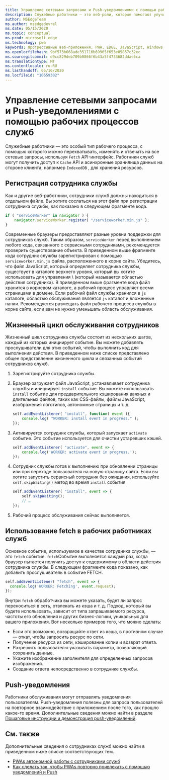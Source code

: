 ```yaml
---
title: Управление сетевыми запросами и Push-уведомлениями с помощью рабочих процессов служб
description: Служебные работники — это веб-роли, которые помогают улучшить производительность, реагировать на различные условия сети и улучшать связь с веб-приложением.
author: MSEdgeTeam
ms.author: msedgedevrel
ms.date: 05/15/2020
ms.topic: conceptual
ms.prod: microsoft-edge
ms.technology: pwa
keywords: прогрессивные веб-приложения, PWA, EDGE, JavaScript, Windows, UWP, Microsoft Store
ms.openlocfilehash: 9bf573b668ade351716b69965f653e05857c32ec
ms.sourcegitcommit: d9cc829deb709b0866f6b43a5f4733682ddae5ca
ms.translationtype: MT
ms.contentlocale: ru-RU
ms.lasthandoff: 05/16/2020
ms.locfileid: "10659302"
---
```

# Управление сетевыми запросами и Push-уведомлениями с помощью рабочих процессов служб

Служебные работники — это особый тип рабочего процесса, с помощью которого можно перехватывать, изменять и отвечать на все сетевые запросы, используя `Fetch` API-интерфейс.  Работники служб могут получить доступ к `Cache` API и асинхронные хранилища данных на стороне клиента, например `IndexedDB` , для хранения ресурсов.  

## Регистрация сотрудника службы  

Как и другие веб-работники, сотрудники служб должны находиться в отдельном файле. Вы хотите сослаться на этот файл при регистрации сотрудника службы, как показано в следующем фрагменте кода.  

```javascript
if ( "serviceWorker" in navigator ) {
    navigator.serviceWorker.register( "/serviceworker.min.js" );
}
```  

Современные браузеры предоставляют разные уровни поддержки для сотрудников служб. Таким образом, `serviceWorker` перед выполнением любого кода, связанного с сервисными сотрудниками, рекомендуется проверить существование объекта. В приведенном выше фрагменте кода сотрудник службы зарегистрирован с помощью `serviceworker.min.js` файла, расположенного в корне сайта. Убедитесь, что файл JavaScript, который определяет сотрудника службы, существует в каталоге верхнего уровня, который вы хотите использовать для управления \ (который называется областью действия сотрудника).  В приведенном выше фрагменте кода файл хранится в корневом каталоге, а рабочий процесс управляет всеми страницами в домене. Если рабочий файл службы хранился в `js` каталоге, областью обслуживания является `js` каталог и вложенные папки.  Рекомендуется размещать файл рабочего процесса службы в корне сайта, если вам не нужно уменьшать область обслуживания.  

## Жизненный цикл обслуживания сотрудников  

Жизненный цикл сотрудника службы состоит из нескольких шагов, каждый из которых инициирует событие. Вы можете добавлять прослушиватели для этих событий, чтобы выполнить код для выполнения действия. В приведенном ниже списке представлено общее представление жизненного цикла и связанных событий сотрудников служб. 

1. Зарегистрируйте сотрудника службы.  
1.  Браузер загружает файл JavaScript, устанавливает сотрудника службы и инициирует `install` событие. Вы можете использовать `install` событие для предварительного кэширования важных и длительных файлов, таких как CSS-файлы, файлы JavaScript, изображения логотипов, автономные страницы и т. д.  
    
    ```javascript
    self.addEventListener( "install", function( event ){
        console.log( "WORKER: install event in progress." );
    });
    ```  
    
1.  Активируется сотрудник службы, который запускает `activate` событие.  Это событие используется для очистки устаревших кэшей.  
    
    ```javascript
    self.addEventListener( "activate", event => {
        console.log('WORKER: activate event in progress.');
    });
    ```  
    
1.  Сотрудник службы готов к выполнению при обновлении страницы или при переходе пользователя на новую страницу сайта. Если вы хотите запустить сервисный сотрудник без ожидания, используйте `self.skipWaiting()` метод во время `install` события.  
    
    ```javascript
    self.addEventListener( "install", event => {
        self.skipWaiting();
        // …
    });
    ```
    
1.  Рабочий процесс обслуживания сейчас выполняется.     
    
## Использование fetch в рабочих работниках служб  

Основное событие, используемое в качестве сотрудника службы, — это `fetch` событие.  `fetch`Событие выполняется каждый раз, когда браузер пытается получить доступ к содержимому в области действия сотрудника службы. В следующем фрагменте кода показано, как добавить прослушиватель в событие FETCH.  

```javascript
self.addEventListener( "fetch", event => {
  console.log('WORKER: Fetching', event.request);
});
```  

Внутри `fetch` обработчика вы можете указать, будет ли запрос переноситься в сеть, отвлекать из кэша и т. д.  Подход, который вы будете использовать, зависит от типа запрашиваемого ресурса, частоты его обновления и других бизнес-логики, уникальных для вашего приложения.  Вот несколько примеров того, что можно сделать:  

*   Если это возможно, возвращайте ответ из кэша, в противном случае — откат, чтобы запросить ресурс по сети.  
*   Получение ресурса из сети, кэширование копии и возврат ответа.
*   Разрешить пользователю указывать параметр, позволяющий сохранить данные. 
*   Укажите изображение заполнителя для определенных запросов изображений.  
*   Создание ответа непосредственно в сотруднике службы.  

## Push-уведомления  

Работники обслуживания могут отправлять уведомления пользователям. Push-уведомления полезны для запроса пользователей на повторное взаимодействие с приложением после того, как прошло какое-то время. Дополнительные сведения можно найти в разделе [Пошаговые инструкции и демонстрация push-уведомлений][AzurewebsitesWebpushdemo].  

## См. также  

Дополнительные сведения о сотрудниках служб можно найти в приведенном ниже списке соответствующих тем.  

*   [PWAs автономной работы с сотрудниками служб][MDNPwasMakingOfflineServiceWorkers]  
*   [Как сделать так, чтобы PWAs повторно привлекать с помощью уведомлений и Push][MDNPwasMakeReengageablesingNotificationsPush]  

<!-- links -->  

[AzurewebsitesWebpushdemo]: https://webpushdemo.azurewebsites.net "Push-уведомления в Интернете |  Демонстрации Microsoft Edge"  

[MDNPwasMakingOfflineServiceWorkers]: https://developer.mozilla.org/docs/Web/Progressive_web_apps/Offline_Service_workers "Как сделать PWAs работать автономно с сотрудниками служб — PWAs | MDN"  
[MDNPwasMakeReengageablesingNotificationsPush]: https://developer.mozilla.org/docs/Web/Progressive_web_apps/Re-engageable_Notifications_Push "Как сделать так, чтобы PWAs повторной подписаться с помощью уведомлений и Push-PWAs | MDN"  
